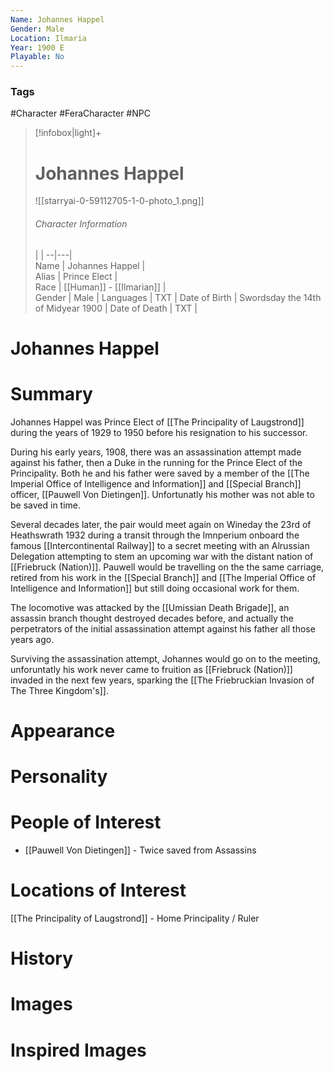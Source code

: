 ```yaml
---
Name: Johannes Happel  
Gender: Male
Location: Ilmaria
Year: 1900 E
Playable: No
---
```


### Tags
#Character #FeraCharacter #NPC 

> [!infobox|light]+  
> # Johannes Happel  
> ![[starryai-0-59112705-1-0-photo_1.png]]
> ###### Character Information
>  |   |
> --|---|  
> Name | Johannes Happel |  
> Alias | Prince Elect |  
> Race | [[Human]] - [[Ilmarian]] |  
> Gender | Male |
> Languages | TXT |
> Date of Birth | Swordsday the 14th of Midyear 1900 |
> Date of Death | TXT |

# Johannes Happel

# Summary
Johannes Happel was Prince Elect of [[The Principality of Laugstrond]] during the years of 1929 to 1950 before his resignation to his successor.

During his early years, 1908, there was an assassination attempt made against his father, then a Duke in the running for the Prince Elect of the Principality. Both he and his father were saved by a member of the [[The Imperial Office of Intelligence and Information]] and [[Special Branch]] officer, [[Pauwell Von Dietingen]]. Unfortunatly his mother was not able to be saved in time.

Several decades later, the pair would meet again on Wineday the 23rd of Heathswrath 1932 during a transit through the Imnperium onboard the famous [[Intercontinental Railway]] to a secret meeting with an Alrussian Delegation attempting to stem an upcoming war with the distant nation of [[Friebruck (Nation)]]. Pauwell would be travelling on the the same carriage, retired from his work in the [[Special Branch]] and [[The Imperial Office of Intelligence and Information]] but still doing occasional work for them.

The locomotive was attacked by the [[Umissian Death Brigade]], an assassin branch thought destroyed decades before, and actually the perpetrators of the initial assassination attempt against his father all those years ago.

Surviving the assassination attempt, Johannes would go on to the meeting, unforuntatly his work never came to fruition as [[Friebruck (Nation)]] invaded in the next few years, sparking the [[The Friebruckian Invasion of The Three Kingdom's]].

# Appearance

# Personality

# People of Interest
- [[Pauwell Von Dietingen]] - Twice saved from Assassins

# Locations of Interest
[[The Principality of Laugstrond]] - Home Principality / Ruler

# History

# Images

# Inspired Images
